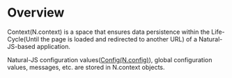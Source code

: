 Overview
===

Context(N.context) is a space that ensures data persistence within the Life-Cycle(Until the page is loaded and redirected to another URL) of a Natural-JS-based application.

Natural-JS configuration values​([Config(N.config)](#cmVmcjAxMDIlMjRDb25maWckaHRtbCUyRm5hdHVyYWxqcyUyRnJlZnIlMkZyZWZyMDEwMi5odG1s)), global configuration values, messages, etc. are stored in N.context objects.
